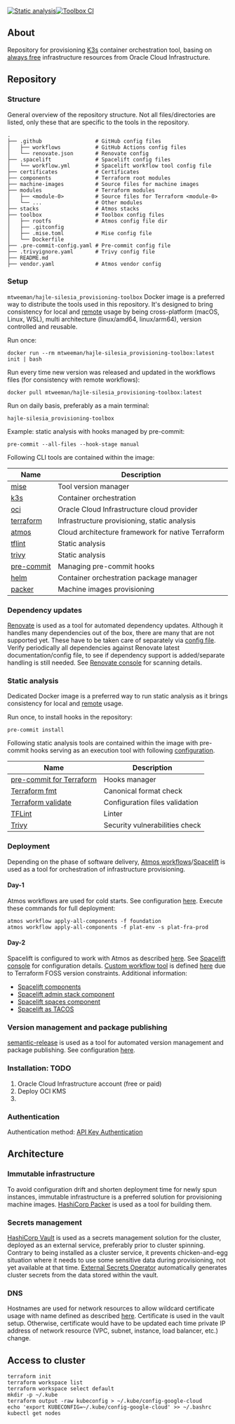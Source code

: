 [![Static analysis](https://github.com/hajle-silesia/provisioning/actions/workflows/static-analysis.yaml/badge.svg)](https://github.com/hajle-silesia/provisioning/actions/workflows/static-analysis.yaml)[![Toolbox CI](https://github.com/hajle-silesia/provisioning/actions/workflows/toolbox-ci.yaml/badge.svg)](https://github.com/hajle-silesia/provisioning/actions/workflows/toolbox-ci.yaml)

## About

Repository for provisioning [K3s](https://docs.k3s.io/) container orchestration tool, basing on [always free](https://docs.oracle.com/en-us/iaas/Content/FreeTier/freetier_topic-Always_Free_Resources.htm) infrastructure resources from Oracle Cloud Infrastructure.

## Repository

### Structure

General overview of the repository structure. Not all files/directories are listed, only these that are specific to the tools in the repository.
```shell
.
├── .github                 # GitHub config files
│   ├── workflows           # GitHub Actions config files
│   └── renovate.json       # Renovate config
├── .spacelift              # Spacelift config files
│   └── workflow.yml        # Spacelift workflow tool config file
├── certificates            # Certificates
├── components              # Terraform root modules
├── machine-images          # Source files for machine images
├── modules                 # Terraform modules
│   ├── <module-0>          # Source files for Terraform <module-0>
│   └── ...                 # Other modules
├── stacks                  # Atmos stacks
├── toolbox                 # Toolbox config files
│   ├── rootfs              # Atmos config file dir
│   ├── .gitconfig
│   ├── .mise.toml          # Mise config file
│   └── Dockerfile
├── .pre-commit-config.yaml # Pre-commit config file
├── .trivyignore.yaml       # Trivy config file
├── README.md
├── vendor.yaml             # Atmos vendor config
```

### Setup

`mtweeman/hajle-silesia_provisioning-toolbox` Docker image is a preferred way to distribute the tools used in this repository. It's designed to bring consistency for local and [remote](.github/workflows) usage by being cross-platform (macOS, Linux, WSL), multi architecture (linux/amd64, linux/arm64), version controlled and reusable.

Run once:
```shell
docker run --rm mtweeman/hajle-silesia_provisioning-toolbox:latest init | bash
```

Run every time new version was released and updated in the workflows files (for consistency with remote workflows):

```shell
docker pull mtweeman/hajle-silesia_provisioning-toolbox:latest
```

Run on daily basis, preferably as a main terminal:

```shell
hajle-silesia_provisioning-toolbox
```

Example: static analysis with hooks managed by pre-commit:

```shell
pre-commit --all-files --hook-stage manual
```

Following CLI tools are contained within the image:

| Name                                                                                                  | Description                                       |
|-------------------------------------------------------------------------------------------------------|---------------------------------------------------|
| [mise](https://mise.jdx.dev/getting-started.html)                                                     | Tool version manager                              |
| [k3s](https://docs.k3s.io/quick-start)                                                                | Container orchestration                           |
| [oci](https://docs.oracle.com/en-us/iaas/Content/API/SDKDocs/cliinstall.htm#Quickstart)               | Oracle Cloud Infrastructure cloud provider        |
| [terraform](https://developer.hashicorp.com/terraform/tutorials/aws-get-started/install-cli)          | Infrastructure provisioning, static analysis      |
| [atmos](https://atmos.tools/install/)                                                                 | Cloud architecture framework for native Terraform |
| [tflint](https://github.com/terraform-linters/tflint#installation)                                    | Static analysis                                   |
| [trivy](https://aquasecurity.github.io/trivy/latest/getting-started/installation/)                    | Static analysis                                   |
| [pre-commit](https://pre-commit.com/)                                                                 | Managing pre-commit hooks                         |
| [helm](https://helm.sh/docs/intro/install/)                                                           | Container orchestration package manager           |
| [packer](https://developer.hashicorp.com/packer/tutorials/docker-get-started/get-started-install-cli) | Machine images provisioning                       |

### Dependency updates

[Renovate](https://docs.renovatebot.com/) is used as a tool for automated dependency updates. Although it handles many dependencies out of the box, there are many that are not supported yet. These have to be taken care of separately via [config file](.github/renovate.json). Verify periodically all dependencies against Renovate latest documentation/config file, to see if dependency support is added/separate handling is still needed. See [Renovate console](https://developer.mend.io/github/hajle-silesia/provisioning) for scanning details.

### Static analysis

Dedicated Docker image is a preferred way to run static analysis as it brings consistency for local and [remote](.github/workflows/static-analysis.yaml) usage.

Run once, to install hooks in the repository:

```shell
pre-commit install
```

Following static analysis tools are contained within the image with pre-commit hooks serving as an execution tool with following [configuration](.pre-commit-config.yaml).

| Name                                                                                  | Description                    |
|---------------------------------------------------------------------------------------|--------------------------------|
| [pre-commit for Terraform](https://github.com/antonbabenko/pre-commit-terraform)      | Hooks manager                  |
| [Terraform fmt](https://developer.hashicorp.com/terraform/cli/commands/fmt)           | Canonical format check         |
| [Terraform validate](https://developer.hashicorp.com/terraform/cli/commands/validate) | Configuration files validation |
| [TFLint](https://github.com/terraform-linters/tflint)                                 | Linter                         |
| [Trivy](https://github.com/aquasecurity/trivy)                                        | Security vulnerabilities check |

### Deployment

Depending on the phase of software delivery, [Atmos workflows](https://atmos.tools/core-concepts/workflows)/[Spacelift](https://spacelift.io/) is used as a tool for orchestration of infrastructure provisioning. 

#### Day-1

Atmos workflows are used for cold starts. See configuration [here](stacks/workflows). Execute these commands for full deployment:

```shell
atmos workflow apply-all-components -f foundation
atmos workflow apply-all-components -f plat-env -s plat-fra-prod
```

#### Day-2

 Spacelift is configured to work with Atmos as described [here](https://docs.cloudposse.com/layers/spacelift/). See [Spacelift console](https://hajle-silesia.app.spacelift.io/) for configuration details. [Custom workflow tool](https://docs.spacelift.io/vendors/terraform/workflow-tool) is defined [here](.spacelift/workflow.yml) due to Terraform FOSS version constraints.
Additional information:
- [Spacelift components](https://docs.cloudposse.com/components/library/aws/spacelift/)
- [Spacelift admin stack component](https://github.com/cloudposse-terraform-components/aws-spacelift-admin-stack)
- [Spacelift spaces component](https://github.com/cloudposse-terraform-components/aws-spacelift-spaces)
- [Spacelift as TACOS](https://docs.cloudposse.com/layers/spacelift/)

### Version management and package publishing

[semantic-release](https://semantic-release.gitbook.io/semantic-release/) is used as a tool for automated version management and package publishing. See configuration [here](.github/workflows/release.yaml).

### Installation: TODO

1. Oracle Cloud Infrastructure account (free or paid)
2. Deploy OCI KMS
3. 

### Authentication

Authentication method: [API Key Authentication](https://docs.oracle.com/en-us/iaas/Content/API/SDKDocs/terraformproviderconfiguration.htm#APIKeyAuth)

## Architecture

### Immutable infrastructure

To avoid configuration drift and shorten deployment time for newly spun instances, immutable infrastructure is a preferred solution for provisioning machine images. [HashiCorp Packer](https://www.packer.io/) is used as a tool for building them.

### Secrets management

[HashiCorp Vault](https://www.vaultproject.io/) is used as a secrets management solution for the cluster, deployed as an external service, preferably prior to cluster spinning. Contrary to being installed as a cluster service, it prevents chicken-and-egg situation where it needs to use some sensitive data during provisioning, not yet available at that time. [External Secrets Operator](https://external-secrets.io/latest/) automatically generates cluster secrets from the data stored within the vault.

### DNS

Hostnames are used for network resources to allow wildcard certificate usage with name defined as described [here](https://docs.oracle.com/en-us/iaas/Content/Network/Concepts/dns.htm#About). Certificate is used in the vault setup. Otherwise, certificate would have to be updated each time private IP address of network resource (VPC, subnet, instance, load balancer, etc.) change.

## Access to cluster

```
terraform init
terraform workspace list
terraform workspace select default
mkdir -p ~/.kube
terraform output -raw kubeconfig > ~/.kube/config-google-cloud
echo 'export KUBECONFIG=~/.kube/config-google-cloud' >> ~/.bashrc
kubectl get nodes
```
